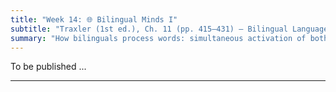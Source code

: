```yaml
---
title: "Week 14: 🌐 Bilingual Minds I"
subtitle: "Traxler (1st ed.), Ch. 11 (pp. 415–431) — Bilingual Language Processing"
summary: "How bilinguals process words: simultaneous activation of both languages, cognate facilitation and false-friend interference, and the BIA+ model of access. Includes Stroop demo, cognate vs noncognate tasks, and audience-design of bilingual experiments."
---
```



To be published ...





<!--
## 📘 Overview
Bilinguals are **not two monolinguals** in one brain. During reading and listening, evidence shows **both languages are active at once**. This yields **cognate facilitation** (e.g., *piano* EN–IT) and **interlingual homograph/false-friend interference** (e.g., Dutch *room* = “cream”, not English *room*). We’ll build an intuition for **nonselective lexical access**, examine the **BIA+ model** (an integrated lexicon with language cues and top-down control), and discuss classic debates like **concept mediation vs word association** in translation. You’ll run mini-demos (Stroop; cognate decision) and sketch how **task demands, script, and proficiency** shape activation.

---

## 🎯 Learning Goals
By the end of Week 14, you should be able to:

- Explain **nonselective lexical access** and predict **cognate** vs **false-friend** effects.
- Describe the architecture and predictions of **BIA+** (feature/letter/word layers, **language nodes**, task/decision components).
- Contrast **concept mediation** vs **word association** in bilingual translation and when each is likely to dominate.
- Discuss how **proficiency**, **age of acquisition**, **script similarity**, and **language mode** (monolingual ↔ bilingual) modulate cross-language activation.
- Interpret basic outcomes from **lexical decision**, **picture naming**, and **Stroop**-type tasks in bilinguals.

---

## 📖 Required Reading
- **Traxler (1st ed.), Chapter 11, pp. 415–431** — *Bilingual Language Processing* (representation, nonselective access, cognates/false friends, BIA+; translation and conceptual mediation).

---

## 🔑 Key Concepts & Mini-Explanations

### 🌊 Nonselective Lexical Access
- During word recognition, **candidates from both languages** become active if they share **form** (orthography/phonology) and/or **meaning**.
- **Cognate facilitation**: shared form + meaning → faster recognition (e.g., EN–ES *hospital*).  
- **Interlingual homographs / false friends**: same form, different meaning → **competition/interference** (e.g., EN *pie* vs ES *pie* “foot”).
- Cross-language activation occurs in **comprehension** and **production** (e.g., **picture naming** slower for bilinguals vs monolinguals due to competition).

### 🧭 BIA+ (Bilingual Interactive Activation Plus)
- **Integrated lexicon** with **feature/letter/word** layers for both languages; **language nodes** index language membership.
- Activation spreads **bottom-up** (features → letters → words) and **laterally** (competition) with **top-down** influences (task context, expectations).
- Predicts: **cognate advantage**, **false-friend cost**, and **task/context** sensitivity (e.g., language-specific cues reduce but rarely eliminate cross-language activation).

### 🔁 Concept Mediation vs Word Association
- **Concept mediation**: L2 word → **concept** → L1 word (dominant in proficient bilinguals).  
- **Word association**: L2 word → **L1 translation** link without full conceptual access (more in beginners or time-pressured tasks).  
- Translation **asymmetries**: often **faster L1→L2** naming than L2→L1 (learning pathways; control demands).

### 🧰 Task & Learner Factors
- **Proficiency/AoA**: higher proficiency → more **direct concept access**, reduced reliance on L1 associations.  
- **Script similarity**: same-script pairs (EN–NL) show **strong orthographic** cross-talk; cross-script (ZH–EN) still show **phonological/semantic** co-activation.  
- **Language mode** (Grosjean): monolingual ↔ bilingual continuum; mode shifts **baseline activation** of each language.

---

## 📝 Pre-Class Activities
1. **Read** pp. 415–431 and list **two cognates** and **two false friends** for your language pair(s).  
2. **Prediction sheet**: For each of your four examples, predict **faster/slower** effects in **lexical decision** and **naming**, and **why** (BIA+ reasoning).  
3. **Mini-Stroop prep**: Review color words in L1 and L2; be ready for a quick response-time challenge.

---

## 💬 In-Class Activities

### 1) 🎯 Stroop (Bilingual Mode) — 10 min
- Slides display color words in **L1/L2** with **ink color** mismatches (e.g., EN *GREEN* printed in red; or L2 word in L1 context).  
- Students respond **ink color**, not word.  
- **Debrief**: Which pairings slowed you down? Relate to **automatic lexical activation** across languages.

### 2) 🔤 Cognate vs Noncognate Decision — 12 min
- Paper/online set includes **cognates**, **noncognates**, and **false friends**.  
- Mark as quickly/accurately as possible whether the item “means the same in both languages.”  
- **Discussion**: Expect **cognate advantage**; identify **false-friend traps** and tie to **competition** in BIA+.

### 3) 🧠 Picture Naming & Competition — 12 min
- Rapid picture naming (L2). Insert **auditory/visual distractors**: L1 translation (facilitates? interferes?), semantically related, or unrelated.  
- **Prediction**: Translation equivalents can **prime** but also **compete**; semantically related distractors tend to **slow** naming via lexical competition.

### 4) 🗺️ BIA+ Whiteboard Build — 10 min
- In groups, draw **BIA+** for a target like EN *piano* / IT *piano*: features → letters → words; show **lateral inhibition** and **language nodes**.  
- Add **task/decision** layer (language cue, context) and propose **one manipulation** to reduce cross-language activation.

### 5) 🧪 Concept Mediation vs Word Association — 8 min
- Translate **L2→L1** and **L1→L2** low-frequency words under **speed** vs **accuracy** instructions.  
- **Debrief**: When did you feel a **direct concept route** vs a **via-L1** route?

### 6) Wrap — 3 min
- Exit slip: one **real-world scenario** where nonselective access is helpful (or harmful) for you.

---

## 🔁 Post-Class Review
- **One-pager**: Choose one demo and explain its outcome using **BIA+** (where activation/competition arose, and the role of **language nodes**).  
- **Reflection (100–120 words)**: How do **script differences** (e.g., ZH–EN) change which cross-language **cues** are strongest for you?

---

## 🏠 Homework
- **Textbook “Test Yourself”** (Ch. 11, pp. 415–431) on **cognates/false friends** and **nonselective access**.  
- **Short write-up (≈150–200 words)**: Design a **lexical decision** mini-study with **cognates**, **false friends**, and **controls**. Specify **predictions** for each item type and **how BIA+** explains them.  
- **Optional**: Keep a two-day **code-mixing diary**; note contexts that nudge you into a more **bilingual mode**.

---

## 🧩 Self-Check Questions

**Q1.** What is **nonselective lexical access** in bilinguals?  
<!-- Activation of lexical candidates from both languages during recognition, driven by shared form/meaning, even when only one language is intended. -->
<!--
**Q2.** Why do **cognates** speed recognition while **false friends** slow it?  -->
<!-- Cognates share form and meaning → converging activation; false friends share form but conflict in meaning → competition/interference in the integrated lexicon. -->
<!--
**Q3.** In **BIA+**, what roles do **language nodes** and **task/decision** components play?  -->
<!-- Language nodes index language membership and bias competition; task/decision settings (e.g., language context) modulate selection without fully blocking cross-language activation. -->
<!--
**Q4.** When is **concept mediation** more likely than **word association** in translation?  -->
<!-- With higher proficiency, deeper semantic tasks, and more time; beginners or speeded tasks may rely on direct L2→L1 links. -->
<!--
**Q5.** How can **script similarity** change cross-language effects?  -->
<!-- Same-script pairs amplify orthographic competition (more false-friend interference); cross-script pairs show less orthographic crosstalk but still phonological/semantic co-activation. -->

---
<!--
## 🧰 Key Terms
**Nonselective access**, **Cognate facilitation**, **Interlingual homograph / false friend**, **BIA+**, **Language node**, **Lexical competition**, **Concept mediation**, **Word association**, **Translation asymmetry**, **Language mode**, **Picture-word interference**, **Stroop**.

---

## 🌐 Optional Resources
- Simple online **Stroop** tasks; bilingual false-friend lists for your L1–L2 pair.  
- Short explainers on **BIA+** and **cognate effects** (introductory articles/videos).

---

### ✅ How to use these notes
- **Before class:** prepare your **cognate/false-friend** list and predictions.  
- **During class:** always explain outcomes in terms of **activation/competition** and **BIA+**.  
- **After class:** sketch your own **BIA+** for one tricky false friend and propose a **task tweak** to reduce interference.

-->






<!--
## 📘 Overview

This week we explore how bilinguals process and control their two (or more) languages. We look at how both languages are active during listening and speaking, how interference is managed, and what cognitive advantages might arise from bilingual experience. We also examine individual differences in language learning and the neural basis of bilingualism.

---

## 🧠 Core Topics

### 🌐 Simultaneous Language Activation

- Bilinguals often **activate both languages** during comprehension and production.
- This leads to **competition**, especially when words share meaning or sound.
- Context (e.g., setting, speaker, topic) helps resolve competition.

### 🏗️ Shared vs. Separate Representations

- Bilinguals share **semantic representations**, but may have **distinct phonological** and **orthographic** forms.
- **Shared syntactic structures** suggest deep overlap between languages.

### ⚖️ Language Control Models

- **BIA+ (Bilingual Interactive Activation Plus)**: explains recognition across languages using a layered system.
- **Inhibitory Control Model**: bilinguals suppress the non-target language using cognitive control.

### 🧠 Bilingualism and Executive Function

- Bilinguals show **enhanced cognitive control**:
  - Inhibitory control
  - Task switching
  - Working memory
- Evidence includes **Stroop tasks** and **Simon effect** studies.

### 🎓 Second Language Learning and Variability

- Factors influencing success:
  - **Age of acquisition**
  - **Language similarity**
  - **Motivation**
  - **Exposure and use**
- Teaching methods (e.g., immersion vs. classroom) affect outcomes.

### 🧬 Neural Basis of Bilingualism

- L1 and L2 activate overlapping brain areas.
- **Proficiency** and **age of acquisition** modulate brain patterns.
- Brain adapts with experience, not just innate capacity.

---

## 🧪 In-Class Activities

### 🧠 Bilingual Stroop Task

- Demo: bilingual students perform Stroop task in both languages.
- Compare reaction times and discuss cognitive flexibility.

### 🗣️ Interference Simulation

- Pair up: one speaks only L1, the other only L2 during a task.
- Reflect on interference, switching, and control.

### 📈 Debate: Is Bilingualism an Advantage?

- One group defends cognitive benefits, another challenges with alternative explanations.
- Use experimental findings to support arguments.

---

## ❓ Key Questions

1. How do bilinguals manage interference from both languages?
2. What are the main cognitive consequences of bilingualism?
3. How do models like BIA+ explain bilingual word recognition?
4. What factors influence second language learning success?

---

## 🏷️ Key Terms

| Term | Definition |
|------|------------|
| **Language competition** | Simultaneous activation of multiple language systems |
| **Inhibitory control** | Ability to suppress one language while using another |
| **Executive control** | Higher-order cognitive functions enhanced in bilinguals |
| **BIA+** | A model of bilingual word recognition with interactive layers |
| **Critical period** | Hypothesized window during which L2 learning is most successful |

---

## 📚 Reading

- Traxler (2012), Chapter 11: *Bilingual Language Processing* (pp. 415–438)

---

## 📝 Practice Prompt

> A Spanish-English bilingual sees the word “pie.”  
> - What language is activated first?
> - How might context help resolve ambiguity?

---

## 🔁 Related Weeks

- Week 12–13: *Language Development*
- Week 15: *Sign Language and Multimodal Communication*
-->
